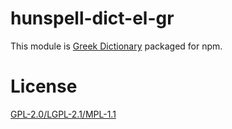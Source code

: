 # hunspell-dict-el-gr

This module is [Greek Dictionary](http://www.elspell.gr/) packaged for npm.

# License

[GPL-2.0/LGPL-2.1/MPL-1.1](https://github.com/kwonoj/hunspell-dict/blob/master/packages/el-gr/LICENSE)